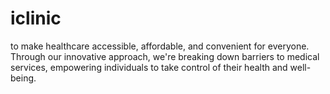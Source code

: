 # iclinic
to make healthcare accessible, affordable, and convenient for everyone. Through our innovative approach, we're breaking down barriers to medical services, empowering individuals to take control of their health and well-being.
